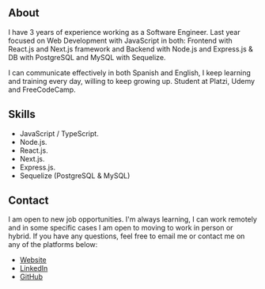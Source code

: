 ## About

I have 3 years of experience working as a Software Engineer. Last year focused on Web Development with JavaScript in both: Frontend with React.js and Next.js framework and Backend with Node.js and Express.js & DB with PostgreSQL and MySQL with Sequelize. 

I can communicate effectively in both Spanish and English, I keep learning and training every day, willing to keep growing up. Student at Platzi, Udemy and FreeCodeCamp.

## Skills
- JavaScript / TypeScript.
- Node.js.
- React.js.
- Next.js.
- Express.js.
- Sequelize (PostgreSQL & MySQL)

## Contact
I am open to new job opportunities. I'm always learning, I can work remotely and in some specific cases I am open to moving to work in person or hybrid. If you have any questions, feel free to email me or contact me on any of the platforms below:

- [Website](https://alejandroch.com/)
- [LinkedIn](https://www.linkedin.com/in/alejandroch/)
- [GitHub](https://github.com/alejandroch1202/)
